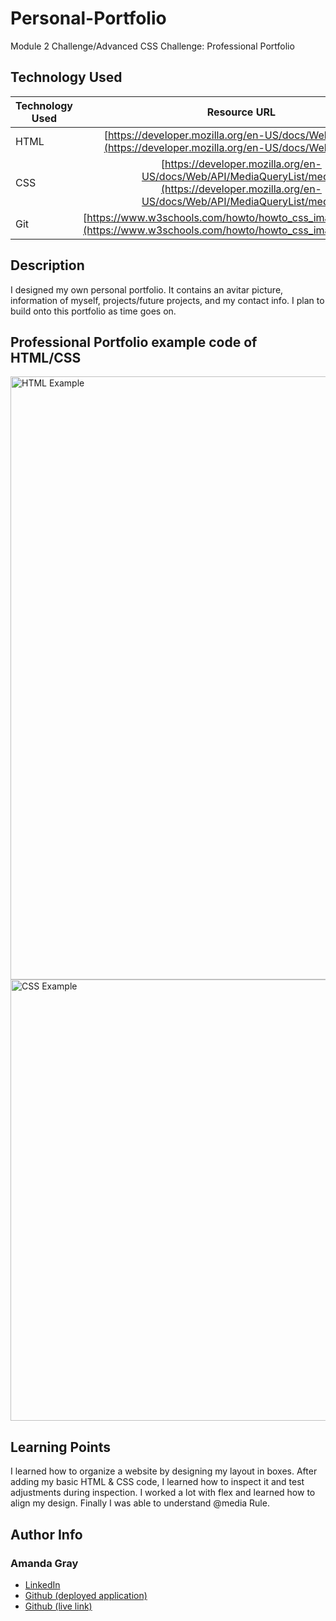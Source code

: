 # Personal-Portfolio

Module 2 Challenge/Advanced CSS Challenge: Professional Portfolio

## Technology Used 

| Technology Used         | Resource URL           | 
| ------------- |:-------------:| 
| HTML    | [https://developer.mozilla.org/en-US/docs/Web/CSS/flex](https://developer.mozilla.org/en-US/docs/Web/CSS/flex) | 
| CSS     | [https://developer.mozilla.org/en-US/docs/Web/API/MediaQueryList/media](https://developer.mozilla.org/en-US/docs/Web/API/MediaQueryList/media)      |   
| Git | [https://www.w3schools.com/howto/howto_css_image_avatar.asp](https://www.w3schools.com/howto/howto_css_image_avatar.asp)     |    

## Description 
I designed my own personal portfolio. It contains an avitar picture, information of myself, projects/future projects, and my contact info. I plan to build onto this portfolio as time goes on.  


## Professional Portfolio example code of HTML/CSS
<img width="965" alt="HTML Example" src="https://user-images.githubusercontent.com/127444682/228125844-e8e9741e-f044-4cb3-af04-2a5c32a7b67c.png">

<img width="706" alt="CSS Example" src="https://user-images.githubusercontent.com/127444682/228125906-9c2f8911-2700-4801-acc7-780633d20712.png">









## Learning Points 
I learned how to organize a website by designing my layout in boxes. After adding my basic HTML & CSS code, I learned how to inspect it and test adjustments during inspection. I worked a lot with flex and learned how to align my design. Finally I was able to understand @media Rule.


## Author Info

### Amanda Gray 

* [LinkedIn](https://www.linkedin.com/in/amanda-gray-831a65254/)
* [Github (deployed application)](https://github.com/Berkeleycodingmomma/personal-portfolio)
* [Github (live link)](https://github.com/Berkeleycodingmomma/personal-portfolio)
```

